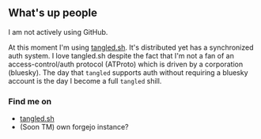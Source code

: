 ## What's up people

I am not actively using GitHub.

At this moment I'm using [tangled.sh](tangled.sh). It's distributed yet has a synchronized auth system. I love tangled.sh despite the fact that I'm not a fan of an access-control/auth protocol (ATProto) which is driven by a corporation (bluesky). The day that `tangled` supports auth without requiring a bluesky account is the day I become a full `tangled` shill.

### Find me on

- [tangled.sh](tangled.sh/@lu1.sh)
- (Soon TM) own forgejo instance?
